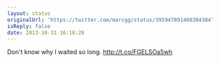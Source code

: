 ```yaml
---
layout: status
originalUrl: 'https://twitter.com/marcgg/status/395947891468304384'
isReply: false
date: 2013-10-31 16:18:28
---
```


Don't know why I waited so long. http://t.co/FGELSOa5wh
